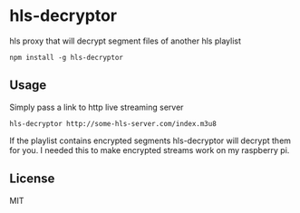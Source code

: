 # hls-decryptor

hls proxy that will decrypt segment files of another hls playlist

```
npm install -g hls-decryptor
```

## Usage

Simply pass a link to http live streaming server

```
hls-decryptor http://some-hls-server.com/index.m3u8
```

If the playlist contains encrypted segments hls-decryptor will decrypt them for you.
I needed this to make encrypted streams work on my raspberry pi.

## License

MIT